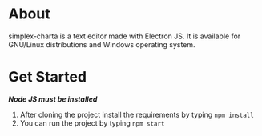 # About

simplex-charta is a text editor made with Electron JS. It is available for GNU/Linux distributions and Windows operating system.

# Get Started

***Node JS must be installed***

1. After cloning the project install the requirements by typing `npm install`
2. You can run the project by typing `npm start`
